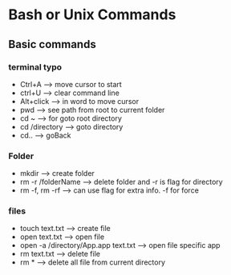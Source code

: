 # Bash or Unix Commands

## Basic commands

### terminal typo

- Ctrl+A --> move cursor to start
- ctrl+U --> clear command line
- Alt+click --> in word to move cursor
- pwd --> see path from root to current folder
- cd ~ --> for goto root directory
- cd /directory --> goto directory
- cd.. --> goBack

### Folder

- mkdir --> create folder
- rm -r /folderName --> delete folder and -r is flag for directory
- rm -f, rm -rf --> can use flag for extra info. -f for force

### files

- touch text.txt --> create file
- open text.txt --> open file
- open -a /directory/App.app text.txt --> open file specific app
- rm text.txt --> delete file
- rm \* --> delete all file from current directory
